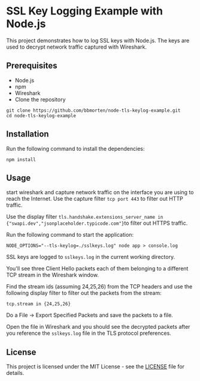 # SSL Key Logging Example with Node.js

This project demonstrates how to log SSL keys with Node.js. The keys are used to decrypt network traffic captured with Wireshark.

## Prerequisites

- Node.js
- npm
- Wireshark
- Clone the repository

```shell
git clone https://github.com/bbmorten/node-tls-keylog-example.git
cd node-tls-keylog-example
```

## Installation

Run the following command to install the dependencies:

```shell
npm install
```

## Usage

start wireshark and capture network traffic on the interface you are using to reach the Internet. Use the capture filter `tcp port 443` to filter out HTTP traffic.

Use the display filter `tls.handshake.extensions_server_name in {"swapi.dev","jsonplaceholder.typicode.com"}`to filter out HTTPS traffic.



Run the following command to start the application:

```shell
NODE_OPTIONS="--tls-keylog=./sslkeys.log" node app > console.log
```

SSL keys are logged to `sslkeys.log` in the current working directory.

You'll see three Client Hello packets each of them belonging to a different TCP stream in the Wireshark window. 

Find the stream ids (assuming 24,25,26) from the TCP headers and use the following display filter to filter out the packets from the stream:

`tcp.stream in {24,25,26}`

Do a File -> Export Specified Packets and save the packets to a file.

Open the file in Wireshark and you should see the decrypted packets after you reference the `sslkeys.log` file in the TLS protocol preferences.

## License

This project is licensed under the MIT License - see the [LICENSE](LICENSE) file for details.
```